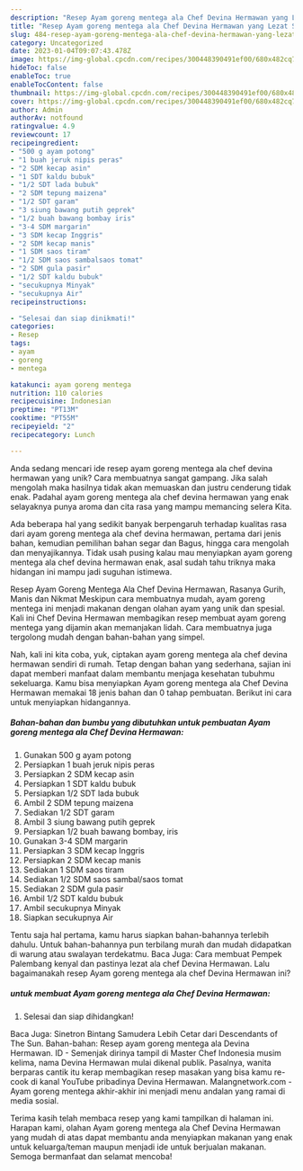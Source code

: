 ```yaml
---
description: "Resep Ayam goreng mentega ala Chef Devina Hermawan yang Lezat Sekali"
title: "Resep Ayam goreng mentega ala Chef Devina Hermawan yang Lezat Sekali"
slug: 484-resep-ayam-goreng-mentega-ala-chef-devina-hermawan-yang-lezat-sekali
category: Uncategorized
date: 2023-01-04T09:07:43.478Z
image: https://img-global.cpcdn.com/recipes/300448390491ef00/680x482cq70/ayam-goreng-mentega-ala-chef-devina-hermawan-foto-resep-utama.jpg
hideToc: false
enableToc: true
enableTocContent: false
thumbnail: https://img-global.cpcdn.com/recipes/300448390491ef00/680x482cq70/ayam-goreng-mentega-ala-chef-devina-hermawan-foto-resep-utama.jpg
cover: https://img-global.cpcdn.com/recipes/300448390491ef00/680x482cq70/ayam-goreng-mentega-ala-chef-devina-hermawan-foto-resep-utama.jpg
author: Admin
authorAv: notfound
ratingvalue: 4.9
reviewcount: 17
recipeingredient:
- "500 g ayam potong"
- "1 buah jeruk nipis peras"
- "2 SDM kecap asin"
- "1 SDT kaldu bubuk"
- "1/2 SDT lada bubuk"
- "2 SDM tepung maizena"
- "1/2 SDT garam"
- "3 siung bawang putih geprek"
- "1/2 buah bawang bombay iris"
- "3-4 SDM margarin"
- "3 SDM kecap Inggris"
- "2 SDM kecap manis"
- "1 SDM saos tiram"
- "1/2 SDM saos sambalsaos tomat"
- "2 SDM gula pasir"
- "1/2 SDT kaldu bubuk"
- "secukupnya Minyak"
- "secukupnya Air"
recipeinstructions:

- "Selesai dan siap dinikmati!"
categories:
- Resep
tags:
- ayam
- goreng
- mentega

katakunci: ayam goreng mentega 
nutrition: 110 calories
recipecuisine: Indonesian
preptime: "PT13M"
cooktime: "PT55M"
recipeyield: "2"
recipecategory: Lunch

---
```





Anda sedang mencari ide resep ayam goreng mentega ala chef devina hermawan yang unik? Cara membuatnya sangat gampang. Jika salah mengolah maka hasilnya tidak akan memuaskan dan justru cenderung tidak enak. Padahal ayam goreng mentega ala chef devina hermawan yang enak selayaknya punya aroma dan cita rasa yang mampu memancing selera Kita.





Ada beberapa hal yang sedikit banyak berpengaruh terhadap kualitas rasa dari ayam goreng mentega ala chef devina hermawan, pertama dari jenis bahan, kemudian pemilihan bahan segar dan Bagus, hingga cara mengolah dan menyajikannya. Tidak usah pusing kalau mau menyiapkan ayam goreng mentega ala chef devina hermawan enak,      asal sudah tahu triknya maka hidangan ini mampu jadi suguhan istimewa.














Resep Ayam Goreng Mentega Ala Chef Devina Hermawan, Rasanya Gurih, Manis dan Nikmat Meskipun cara membuatnya mudah, ayam goreng mentega ini menjadi makanan dengan olahan ayam yang unik dan spesial. Kali ini Chef Devina Hermawan membagikan resep membuat ayam goreng mentega yang dijamin akan memanjakan lidah. Cara membuatnya juga tergolong mudah dengan bahan-bahan yang simpel.






Nah, kali ini kita coba, yuk, ciptakan ayam goreng mentega ala chef devina hermawan sendiri di rumah. Tetap dengan bahan yang sederhana, sajian ini dapat memberi manfaat dalam membantu menjaga kesehatan tubuhmu sekeluarga. Kamu bisa menyiapkan Ayam goreng mentega ala Chef Devina Hermawan memakai 18 jenis bahan dan 0 tahap pembuatan. Berikut ini cara untuk menyiapkan hidangannya.

<!--inarticleads1-->

##### Bahan-bahan dan bumbu yang dibutuhkan untuk pembuatan Ayam goreng mentega ala Chef Devina Hermawan:

1. Gunakan 500 g ayam potong
1. Persiapkan 1 buah jeruk nipis peras
1. Persiapkan 2 SDM kecap asin
1. Persiapkan 1 SDT kaldu bubuk
1. Persiapkan 1/2 SDT lada bubuk
1. Ambil 2 SDM tepung maizena
1. Sediakan 1/2 SDT garam
1. Ambil 3 siung bawang putih geprek
1. Persiapkan 1/2 buah bawang bombay, iris
1. Gunakan 3-4 SDM margarin
1. Persiapkan 3 SDM kecap Inggris
1. Persiapkan 2 SDM kecap manis
1. Sediakan 1 SDM saos tiram
1. Sediakan 1/2 SDM saos sambal/saos tomat
1. Sediakan 2 SDM gula pasir
1. Ambil 1/2 SDT kaldu bubuk
1. Ambil secukupnya Minyak
1. Siapkan secukupnya Air


Tentu saja hal pertama, kamu harus siapkan bahan-bahannya terlebih dahulu. Untuk bahan-bahannya pun terbilang murah dan mudah didapatkan di warung atau swalayan terdekatmu. Baca Juga: Cara membuat Pempek Palembang kenyal dan pastinya lezat ala chef Devina Hermawan. Lalu bagaimanakah resep Ayam goreng mentega ala chef Devina Hermawan ini? 

<!--inarticleads2-->

#####  untuk membuat Ayam goreng mentega ala Chef Devina Hermawan:


1. Selesai dan siap dihidangkan!

Baca Juga: Sinetron Bintang Samudera Lebih Cetar dari Descendants of The Sun. Bahan-bahan: Resep ayam goreng mentega ala Devina Hermawan. ID - Semenjak dirinya tampil di Master Chef Indonesia musim kelima, nama Devina Hermawan mulai dikenal publik. Pasalnya, wanita berparas cantik itu kerap membagikan resep masakan yang bisa kamu re-cook di kanal YouTube pribadinya Devina Hermawan. Malangnetwork.com - Ayam goreng mentega akhir-akhir ini menjadi menu andalan yang ramai di media sosial. 

Terima kasih telah membaca resep yang kami tampilkan di halaman ini. Harapan kami, olahan Ayam goreng mentega ala Chef Devina Hermawan yang mudah di atas dapat membantu anda menyiapkan makanan yang enak untuk keluarga/teman maupun menjadi ide untuk berjualan makanan. Semoga bermanfaat dan selamat mencoba!
